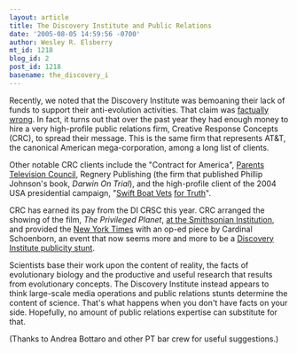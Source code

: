 ```yaml
---
layout: article
title: The Discovery Institute and Public Relations
date: '2005-08-05 14:59:56 -0700'
author: Wesley R. Elsberry
mt_id: 1218
blog_id: 2
post_id: 1218
basename: the_discovery_i
---
```

Recently, we noted that the Discovery Institute was bemoaning their lack of funds to support their anti-evolution activities.  That claim was [factually wrong](/archives/2005/08/di-crsc-and-fin.html). In fact, it turns out that over the past year they had enough money to hire a very high-profile public relations firm, Creative Response Concepts (CRC), to spread their message. This is the same firm that represents AT&T, the canonical American mega-corporation, among a long list of clients.

Other notable CRC clients include the "Contract for America", [Parents Television Council](http://www.sourcewatch.org/index.php?title=Parents_Television_Council), Regnery Publishing (the firm that published Phillip Johnson's book, _Darwin On Trial_), and the high-profile client of the 2004 USA presidential campaign, "[Swift Boat Vets](http://www.factcheck.org/article231.html) [for Truth](http://www.cjrdaily.org/archives/000851.asp)".

CRC has earned its pay from the DI C~~R~~SC this year. CRC arranged the showing of the film, _The Privileged Planet_, [at the Smithsonian Institution](http://www.pandasthumb.org/archives/2005/05/smithsonian_warming_to_id.html), and provided the [New York Times](http://lettrist.blogspot.com/2005/07/catholic-church-appears-to-step.html) with an op-ed piece by Cardinal Schoenborn, an event that now seems more and more to be a [Discovery Institute publicity stunt](http://lettrist.blogspot.com/2005/07/catholic-church-appears-to-step.html).

Scientists base their work upon the content of reality, the facts of evolutionary biology and the productive and useful research that results from evolutionary concepts. The Discovery Institute instead appears to think large-scale media operations and public relations stunts determine the content of science. That's what happens  when you don't have facts on your side. Hopefully, no amount of public relations expertise can substitute for that.

(Thanks to Andrea Bottaro and other PT bar crew for useful suggestions.)
